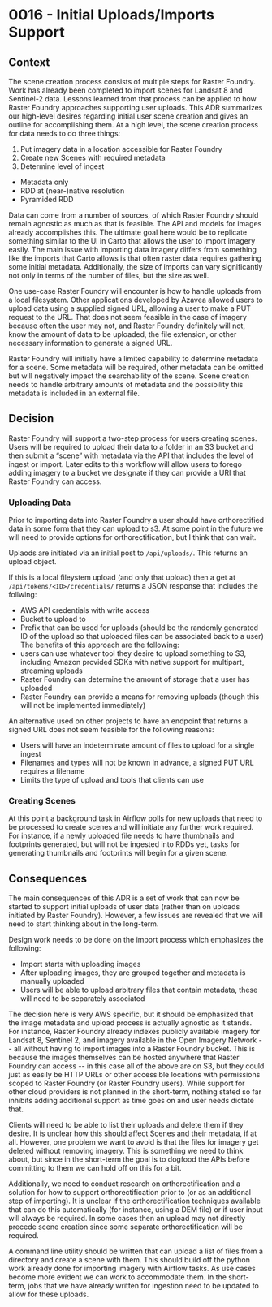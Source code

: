 0016 - Initial Uploads/Imports Support
======

Context
------

The scene creation process consists of multiple steps for Raster Foundry. Work has already been completed to import scenes for Landsat 8 and Sentinel-2 data. Lessons learned from that process can be applied to how Raster Foundry approaches supporting user uploads. This ADR summarizes our high-level desires regarding initial user scene creation and gives an outline for accomplishing them. At a high level, the scene creation process for data needs to do three things:

 1. Put imagery data in a location accessible for Raster Foundry
 2. Create new Scenes with required metadata
 3. Determine level of ingest
   - Metadata only
   - RDD at (near-)native resolution
   - Pyramided RDD

Data can come from a number of sources, of which Raster Foundry should remain agnostic as much as that is feasible. The API and models for images already accomplishes this. The ultimate goal here would be to replicate something similar to the UI in Carto that allows the user to import imagery easily. The main issue with importing data imagery differs from something like the imports that Carto allows is that often raster data requires gathering some initial metadata. Additionally, the size of imports can vary significantly not only in terms of the number of files, but the size as well.

One use-case Raster Foundry will encounter is how to handle uploads from a local filesystem. Other applications developed by Azavea allowed users to upload data using a supplied signed URL, allowing a user to make a PUT request to the URL. That does not seem feasible in the case of imagery because often the user may not, and Raster Foundry definitely will not, know the amount of data to be uploaded, the file extension, or other necessary information to generate a signed URL.

Raster Foundry will initially have a limited capability to determine metadata for a scene. Some metadata will be required, other metadata can be omitted but will negatively impact the searchability of the scene. Scene creation needs to handle arbitrary amounts of metadata and the possibility this metadata is included in an external file.

Decision
------

Raster Foundry will support a two-step process for users creating scenes. Users will be required to upload their data to a folder in an S3 bucket and then submit a “scene” with metadata via the API that includes the level of ingest or import. Later edits to this workflow will allow users to forego adding imagery to a bucket we designate if they can provide a URI that Raster Foundry can access.

### Uploading Data
Prior to importing data into Raster Foundry a user should have orthorectified data in some form that they can upload to s3. At some point in the future we will need to provide options for orthorectification, but I think that can wait.

Uplaods are initiated via an initial post to `/api/uploads/`. This returns an upload object.

If this is a local fileystem upload (and only that upload) then a get at `/api/tokens/<ID>/credentials/` returns a JSON response that includes the follwing:
 - AWS API credentials with write access
 - Bucket to upload to
 - Prefix that can be used for uploads (should be the randomly generated ID of the upload so that uploaded files can be associated back to a user)
The benefits of this approach are the following:
 - users can use whatever tool they desire to upload something to S3, including Amazon provided SDKs with native support for multipart, streaming uploads
 - Raster Foundry can determine the amount of storage that a user has uploaded
 - Raster Foundry can provide a means for removing uploads (though this will not be implemented immediately)

An alternative used on other projects to have an endpoint that returns a signed URL does not seem feasible for the following reasons:
 - Users will have an indeterminate amount of files to upload for a single ingest
 - Filenames and types will not be known in advance, a signed PUT URL requires a filename
 - Limits the type of upload and tools that clients can use

### Creating Scenes

At this point a background task in Airflow polls for new uploads that need to be processed to create scenes and will initiate any further work required. For instance, if a newly uploaded file needs to have thumbnails and footprints generated, but will not be ingested into RDDs yet, tasks for generating thumbnails and footprints will begin for a given scene.

Consequences
------

The main consequences of this ADR is a set of work that can now be started to support initial uploads of user data (rather than on uploads initiated by Raster Foundry). However, a few issues are revealed that we will need to start thinking about in the long-term.

Design work needs to be done on the import process which emphasizes the following:
 - Import starts with uploading images
 - After uploading images, they are grouped together and metadata is manually uploaded
 - Users will be able to upload arbitrary files that contain metadata, these will need to be separately associated

The decision here is very AWS specific, but it should be emphasized that the image metadata and upload process is actually agnostic as it stands. For instance, Raster Foundry already indexes publicly available imagery for Landsat 8, Sentinel 2, and imagery available in the Open Imagery Network -- all without having to import images into a Raster Foundry bucket. This is because the images themselves can be hosted anywhere that Raster Foundry can access -- in this case all of the above are on S3, but they could just as easily be HTTP URLs or other accessible locations with permissions scoped to Raster Foundry (or Raster Foundry users). While support for other cloud providers is not planned in the short-term, nothing stated so far inhibits adding additional support as time goes on and user needs dictate that.

Clients will need to be able to list their uploads and delete them if they desire. It is unclear how this should affect Scenes and their metadata, if at all. However, one problem we want to avoid is that the files for imagery get deleted without removing imagery. This is something we need to think about, but since in the short-term the goal is to dogfood the APIs before committing to them we can hold off on this for a bit.

Additionally, we need to conduct research on orthorectification and a solution for how to support orthorectification prior to (or as an additional step of importing). It is unclear if the orthorectification techniques available that can do this automatically (for instance, using a DEM file) or if user input will always be required. In some cases then an upload may not directly precede scene creation since some separate orthorectification will be required.

A command line utility should be written that can upload a list of files from a directory and create a scene with them. This should build off the python work already done for importing imagery with Airflow tasks. As use cases become more evident we can work to accommodate them. In the short-term, jobs that we have already written for ingestion need to be updated to allow for these uploads.
